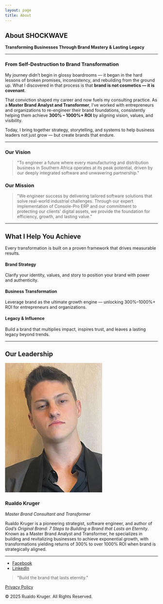 ```yaml
---
layout: page
title: About
---
```


## About SHOCKWAVE
**Transforming Businesses Through Brand Mastery & Lasting Legacy**

---

### From Self-Destruction to Brand Transformation
My journey didn’t begin in glossy boardrooms — it began in the hard lessons of broken promises, inconsistency, and rebuilding from the ground up. What I discovered in that process is that **brand is not cosmetics — it is covenant**.

That conviction shaped my career and now fuels my consulting practice. As a **Master Brand Analyst and Transformer**, I’ve worked with entrepreneurs and organizations to re-engineer their brand foundations, consistently helping them achieve **300% – 1000%+ ROI** by aligning vision, values, and visibility.

Today, I bring together strategy, storytelling, and systems to help business leaders not just grow — but create brands that endure.

---

### Our Vision
> "To engineer a future where every manufacturing and distribution business in Southern Africa operates at its peak potential, driven by our deeply integrated software and unwavering partnership."

### Our Mission
> "We engineer success by delivering tailored software solutions that solve real-world industrial challenges. Through our expert implementation of Console-Pro ERP and our commitment to protecting our clients' digital assets, we provide the foundation for efficiency, growth, and lasting value."

---

## What I Help You Achieve
Every transformation is built on a proven framework that drives measurable results.

#### Brand Strategy
Clarify your identity, values, and story to position your brand with power and authenticity.

#### Business Transformation
Leverage brand as the ultimate growth engine — unlocking 300%–1000%+ ROI for entrepreneurs and organizations.

#### Legacy & Influence
Build a brand that multiplies impact, inspires trust, and leaves a lasting legacy beyond trends.

---

## Our Leadership

[![Profile of Rualdo Kruger](./assets/cse.png)](./assets/rualdokruger.html)

### Rualdo Kruger
*Master Brand Consultant and Transformer*

Rualdo Kruger is a pioneering strategist, software engineer, and author of *God’s Original Brand: 7 Steps to Building a Brand that Lasts an Eternity*. Known as a Master Brand Analyst and Transformer, he specializes in building and revitalizing businesses to achieve exponential growth, with transformations yielding returns of 300% to over 1000% ROI when brand is strategically aligned.

---

* [Facebook](https://www.facebook.com/rualdo.kruger.3)
* [LinkedIn](https://www.linkedin.com/rualdo-kruger-031488298/)

> "Build the brand that lasts eternity."

[Privacy Policy](https://rualdo12.github.io/SHOCKWAVE/assets/legal.html)

© 2025 Rualdo Kruger. All Rights Reserved.
